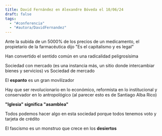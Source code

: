 ```yaml
---
title: David Fernández en Alexandre Bóveda el 10/06/24
draft: false
tags:
  - "#conferencia"
  - "#autora/DavidFernandez"
---
```

Ante la subida de un 5000% de los precios de un medicamento, el propietario de la farmacéutica dijo "Es el capitalismo y es legal"

Han convertido el sentido común en una radicalidad peligrosísima

Sociedad con mercado (es una instancia más, un sitio donde intercambiar bienes y servicios) vs Sociedad de mercado

El **espanto** es un gran movilizador

Hay que ser revolucionario en lo económico, reformista en lo institucional y conservador en lo antropológico (al parecer esto es de Santiago Alba Rico)

**"Iglesia" significa "asamblea"**

Todos podemos hacer algo en esta sociedad porque todos tenemos voto y tarjeta de crédito

El fascismo es un monstruo que crece en los **desiertos**